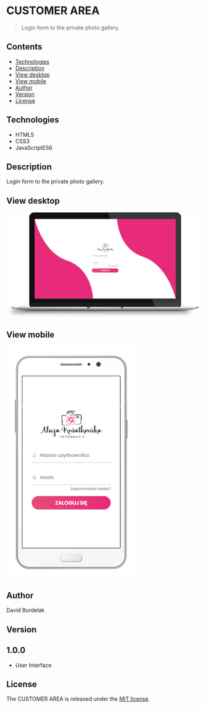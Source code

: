 # CUSTOMER AREA

> Login form to the private photo gallery.

## Contents

- [Technologies](#technologies)
- [Description](#description)
- [View desktop](#view-dekstop)
- [View mobile](#view-mobile)
- [Author](#author)
- [Version](#version)
- [License](#license)

## Technologies

- HTML5 
- CSS3 
- JavaScriptES6

## Description

Login form to the private photo gallery.

## View desktop
![customer_area-dekstop](img/customer_area-desktop.png)

## View mobile

![customer_area-mobile](img/customer_area-mobile.png)

## Author

David Burdelak

## Version

1.0.0
-
- User Interface

## License

The CUSTOMER AREA is released under the
[MIT license](https://opensource.org/licenses/MIT).
